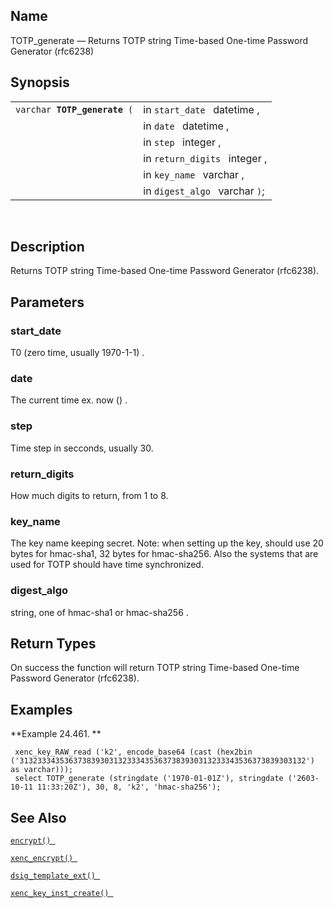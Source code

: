 <div>

<div>

</div>

<div>

## Name

TOTP_generate — Returns TOTP string Time-based One-time Password
Generator (rfc6238)

</div>

<div>

## Synopsis

<div>

|                                   |                                |
|-----------------------------------|--------------------------------|
| `varchar `**`TOTP_generate`**` (` | in `start_date ` datetime ,    |
|                                   | in `date ` datetime ,          |
|                                   | in `step ` integer ,           |
|                                   | in `return_digits ` integer ,  |
|                                   | in `key_name ` varchar ,       |
|                                   | in `digest_algo ` varchar `)`; |

<div>

 

</div>

</div>

</div>

<div>

## Description

Returns TOTP string Time-based One-time Password Generator (rfc6238).

</div>

<div>

## Parameters

<div>

### start_date

T0 (zero time, usually 1970-1-1) .

</div>

<div>

### date

The current time ex. now () .

</div>

<div>

### step

Time step in secconds, usually 30.

</div>

<div>

### return_digits

How much digits to return, from 1 to 8.

</div>

<div>

### key_name

The key name keeping secret. Note: when setting up the key, should use
20 bytes for hmac-sha1, 32 bytes for hmac-sha256. Also the systems that
are used for TOTP should have time synchronized.

</div>

<div>

### digest_algo

string, one of hmac-sha1 or hmac-sha256 .

</div>

</div>

<div>

## Return Types

On success the function will return TOTP string Time-based One-time
Password Generator (rfc6238).

</div>

<div>

## Examples

<div>

**Example 24.461. **

<div>

``` screen
 xenc_key_RAW_read ('k2', encode_base64 (cast (hex2bin ('3132333435363738393031323334353637383930313233343536373839303132') as varchar)));
 select TOTP_generate (stringdate ('1970-01-01Z'), stringdate ('2603-10-11 11:33:20Z'), 30, 8, 'k2', 'hmac-sha256');
```

</div>

</div>

  

</div>

<div>

## See Also

<a href="fn_encrypt.html" class="link" title="encrypt"><code
class="function">encrypt() </code></a>

<a href="fn_xenc_encrypt.html" class="link" title="xenc_encrypt"><code
class="function">xenc_encrypt() </code></a>

<a href="fn_dsig_template_ext.html" class="link"
title="dsig_template_ext"><code
class="function">dsig_template_ext() </code></a>

<a href="fn_xenc_key_inst_create.html" class="link"
title="xenc_key_inst_create"><code
class="function">xenc_key_inst_create() </code></a>

</div>

</div>
